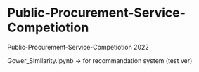 # Public-Procurement-Service-Competiotion
Public-Procurement-Service-Competiotion 2022

Gower_Similarity.ipynb -> for recommandation system (test ver)
